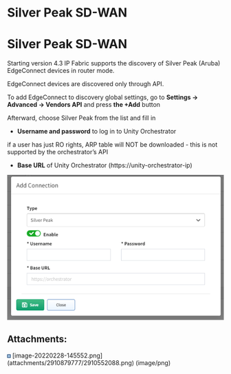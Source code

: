 # Silver Peak SD-WAN

# Silver Peak SD-WAN

Starting version 4.3 IP Fabric supports the discovery of Silver Peak
(Aruba) EdgeConnect devices in router mode.

EdgeConnect devices are discovered only through API.

To add EdgeConnect to discovery global settings, go to **Settings →
Advanced → Vendors API** and press **the +Add** button

Afterward, choose Silver Peak from the list and fill in

-   **Username and password** to log in to Unity Orchestrator

<div>

<div>

if a user has just RO rights, ARP table will NOT be downloaded - this is
not supported by the orchestrator’s API

</div>

</div>

-   **Base URL** of Unity Orchestrator (https://unity-orchestrator-ip)

<img src="attachments/2910879777/2910552088.png" class="image-center" loading="lazy" data-image-src="attachments/2910879777/2910552088.png" data-height="414" data-width="620" data-unresolved-comment-count="0" data-linked-resource-id="2910552088" data-linked-resource-version="1" data-linked-resource-type="attachment" data-linked-resource-default-alias="image-20220228-145552.png" data-base-url="https://ipfabric.atlassian.net/wiki" data-linked-resource-content-type="image/png" data-linked-resource-container-id="2910879777" data-linked-resource-container-version="5" data-media-id="16019121-583c-43a2-a76b-f45408bae994" data-media-type="file" />

<div class="pageSectionHeader">

## Attachments:

</div>

<div class="greybox" align="left">

<img src="images/icons/bullet_blue.gif" width="8" height="8" />
[image-20220228-145552.png](attachments/2910879777/2910552088.png)
(image/png)  

</div>
